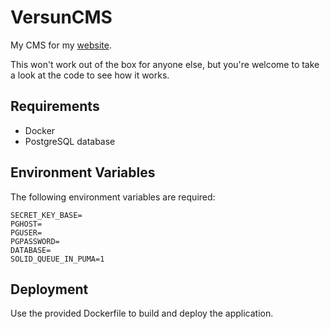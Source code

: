 # VersunCMS

My CMS for my [website](https://versun.me).

This won't work out of the box for anyone else, but you're welcome to take a look at the code to see how it works.

## Requirements

- Docker
- PostgreSQL database

## Environment Variables

The following environment variables are required:
```
SECRET_KEY_BASE=
PGHOST=
PGUSER=
PGPASSWORD=
DATABASE=
SOLID_QUEUE_IN_PUMA=1
```

## Deployment

Use the provided Dockerfile to build and deploy the application.